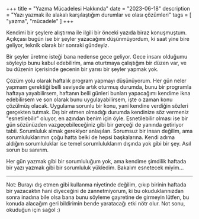 +++
title = "Yazma Mücadelesi Hakkında"
date = "2023-06-18"
description = "Yazı yazmak ile alakalı karşılaştığım durumlar ve olası çözümleri"
tags = [
    "yazma",
    "mücadele"
]
+++

Kendimi bir şeylere alıştırma ile ilgili bir önceki yazıda biraz konuşmuştum. Açıkçası bugün ise bir şeyler yazacağımı düşünmüyordum, ki saat yine bire geliyor, teknik olarak bir sonraki gündeyiz.

Bir şeyler üretme isteği bana nedense gece geliyor. Gece insanı olduğumu söyleyip bunu kabul edebilirim, ama oturtmaya çalıştığım bir düzen var, ve bu düzenin içerisinde gecenin bir yarısı bir şeyler yapmak yok.

Çözüm yolu olarak haftalık program yapmayı düşünüyorum. Her gün neler yapmam gerektiği belli seviyede artık oturmuş durumda, bunu bir programla haftaya yayabilirsem, haftanın belli günleri bunları yapacağımı kendime ikna edebilirsem ve son olarak bunu uygulayabilirsem, işte o zaman konu çözülmüş olacak. Uygulama sorunlu bir konu, yani kendine verdiğin sözleri gerçekten tutmak. Dış bir etmen olmadığı durumda kendinize söz vermeniz "esnetilebilir" oluyor, en azından benim için öyle. Esnetilebilir olması ise bir gün sözünüzden vazgeçebileceğiniz gibi bir gerçeği de yanında getiriyor tabii. Sorumluluk almak gerekiyor anlaşılan. Sorumsuz bir insan değilim, ama sorumluluklarımın çoğu hatta belki de hepsi başkalarına. Kendi adıma aldığım sorumluluklar ise temel sorumluluklarım dışında yok gibi bir şey. Asıl sorun bu sanırım. 

Her gün yazmak gibi bir sorumluluğum yok, ama kendime şimdilik haftada bir yazı yazmak gibi bir sorumluluk yükledim. Bakalım esnetecek miyim...

---
Not: Burayı dış etmen gibi kullanma niyetinde değilim, çıkıp birinin haftada bir yazacaktın hani diyeceğini de zannetmiyorum, ki bu okuduklarınızdan sonra inadına bile olsa bana bunu söyleme gayretine de girmeyin lütfen, bu konuda alacağım geri bildirimin bende yaratacağı etki nötr olur. Not sonu, okuduğun için sağol :)